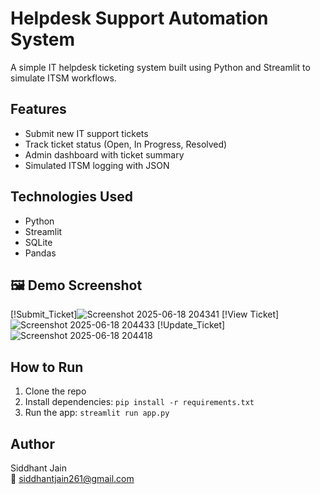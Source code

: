 # Helpdesk Support Automation System

A simple IT helpdesk ticketing system built using Python and Streamlit to simulate ITSM workflows.

## Features
- Submit new IT support tickets
- Track ticket status (Open, In Progress, Resolved)
- Admin dashboard with ticket summary
- Simulated ITSM logging with JSON

## Technologies Used
- Python
- Streamlit
- SQLite
- Pandas
## 🖼️ Demo Screenshot

[!Submit_Ticket]![Screenshot 2025-06-18 204341](https://github.com/user-attachments/assets/e004bb11-04c6-46f1-bdc8-29feb9298d0a)
[!View Ticket]![Screenshot 2025-06-18 204433](https://github.com/user-attachments/assets/27cb50a3-2c48-4cf2-8a89-1ace61012a69)
[!Update_Ticket]![Screenshot 2025-06-18 204418](https://github.com/user-attachments/assets/4a9194d4-6f16-4814-bd05-735c74e32a70)


## How to Run
1. Clone the repo
2. Install dependencies: `pip install -r requirements.txt`
3. Run the app: `streamlit run app.py`

## Author
Siddhant Jain  
📧 siddhantjain261@gmail.com
